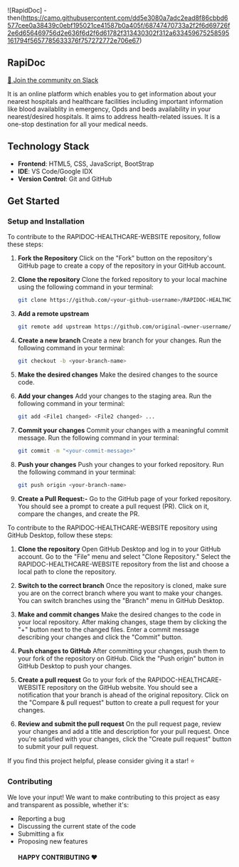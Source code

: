 
![RapidDoc] - then(https://camo.githubusercontent.com/dd5e3080a7adc2ead8f86cbbd6577cee0a38439c0ebf195021ce41587b0a405f/68747470733a2f2f6d69726f2e6d656469756d2e636f6d2f6d61782f313430302f312a633459675258595161794f5657785633376f757272772e706e67)


## RapiDoc 
[💬 Join the community on Slack](https://join.slack.com/t/newworkspace-ley5153/shared_invite/zt-2isvflg78-tMexsn50mxdwY4BEJ_W11g)<br>

It is an online platform which enables you to get information about your nearest hospitals and healthcare facilities including important information like blood availablity in emergency, Opds and beds availability in your nearest/desired hospitals. It aims to address health-related issues. It is a one-stop destination for all your medical needs.

## Technology Stack

- **Frontend**: HTML5, CSS, JavaScript, BootStrap
- **IDE**: VS Code/Google IDX
- **Version Control**: Git and GitHub

## Get Started

### Setup and Installation

To contribute to the RAPIDOC-HEALTHCARE-WEBSITE repository, follow these steps:
1. **Fork the Repository**
   Click on the "Fork" button on the repository's GitHub page to create a copy of the repository in your GitHub account.

2. **Clone the repository**
   Clone the forked repository to your local machine using the following command in your terminal:
   ```bash
   git clone https://github.com/<your-github-username>/RAPIDOC-HEALTHCARE-WEBSITE
   ```
3. **Add a remote upstream**
   ```bash
   git remote add upstream https://github.com/original-owner-username/RAPIDOC-HEALTHCARE-WEBSITE
   ```
4. **Create a new branch**
       Create a new branch for your changes. Run the following command in your terminal:
   ```bash
   git checkout -b <your-branch-name>
   ```
   
5. **Make the desired changes**
   Make the desired changes to the source code.

6. **Add your changes**
   Add your changes to the staging area. Run the following command in your terminal:
   ```bash
   git add <File1 changed> <File2 changed> ...
   ```
   
7. **Commit your changes**
   Commit your changes with a meaningful commit message. Run the following command in your terminal:
   ```bash
   git commit -m "<your-commit-message>"
   ```
   
8. **Push your changes**
   Push your changes to your forked repository. Run the following command in your terminal:
   ```bash
   git push origin <your-branch-name>
   ```
   
9. **Create a Pull Request:-**
   Go to the GitHub page of your forked repository. You should see a prompt to create a pull request (PR). Click on it, compare the changes, and create the PR.

To contribute to the RAPIDOC-HEALTHCARE-WEBSITE repository using GitHub Desktop, follow these steps:
1. **Clone the repository**
   Open GitHub Desktop and log in to your GitHub account. Go to the "File" menu and select "Clone Repository." Select the RAPIDOC-HEALTHCARE-WEBSITE repository from the list and choose a local path to clone the repository.

2. **Switch to the correct branch**
   Once the repository is cloned, make sure you are on the correct branch where you want to make your changes. You can switch branches using the "Branch" menu in GitHub Desktop.

3. **Make and commit changes**
   Make the desired changes to the code in your local repository. After making changes, stage them by clicking the "+" button next to the changed files. Enter a commit message describing your changes and click the "Commit" button.

4. **Push changes to GitHub**
   After committing your changes, push them to your fork of the repository on GitHub. Click the "Push origin" button in GitHub Desktop to push your changes.

5. **Create a pull request**
   Go to your fork of the RAPIDOC-HEALTHCARE-WEBSITE repository on the GitHub website. You should see a notification that your branch is ahead of the original repository. Click on the "Compare & pull request" button to create a pull request for your changes.

6. **Review and submit the pull request**
   On the pull request page, review your changes and add a title and description for your pull request. Once you're satisfied with your changes, click the "Create pull request" button to submit your pull request.

If you find this project helpful, please consider giving it a star! ⭐️

### Contributing

We love your input! We want to make contributing to this project as easy and transparent as possible, whether it's:
- Reporting a bug
- Discussing the current state of the code
- Submitting a fix
- Proposing new features
  #### HAPPY CONTRIBUTING ❤



